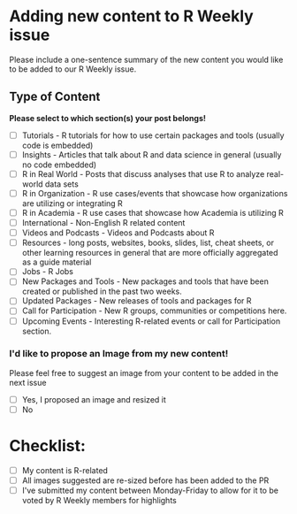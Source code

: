 # Adding new content to R Weekly issue

Please include a one-sentence summary of the new content you would like to be added to our R Weekly issue.

## Type of Content

**Please select to which section(s) your post belongs!**

<!--Please don't add anything to the Highlight section, R Weekly editors vote for the content of this section weekly--> 

- [ ] Tutorials - R tutorials for how to use certain packages and tools (usually code is embedded)
- [ ] Insights - Articles that talk about R and data science in general (usually no code embedded)
- [ ] R in Real World - Posts that discuss analyses that use R to analyze real-world data sets
- [ ] R in Organization - R use cases/events that showcase how organizations are utilizing or integrating R
- [ ] R in Academia - R use cases that showcase how Academia is utilizing R
- [ ] International - Non-English R related content
- [ ] Videos and Podcasts - Videos and Podcasts about R
- [ ] Resources - long posts, websites, books, slides, list, cheat sheets, or other learning resources in general that are more officially aggregated as a guide material
- [ ] Jobs - R Jobs
- [ ] New Packages and Tools - New packages and tools that have been created or published in the past two weeks.
- [ ] Updated Packages - New releases of tools and packages for R
- [ ] Call for Participation - New R groups, communities or competitions here. 
- [ ] Upcoming Events - Interesting R-related events or call for Participation section.

### I'd like to propose an Image from my new content!

<!--Although you are very welcome to suggest an image, please bear in mind that images are added and changed by the editor in charge of the issue so we can't guarantee that your image will be added--> 

Please feel free to suggest an image from your content to be added in the next issue

- [ ] Yes, I proposed an image and resized it
- [ ] No

# Checklist:

- [ ] My content is R-related 
- [ ] All images suggested are re-sized before has been added to the PR
- [ ] I've submitted my content between Monday-Friday to allow for it to be voted by R Weekly members for highlights
